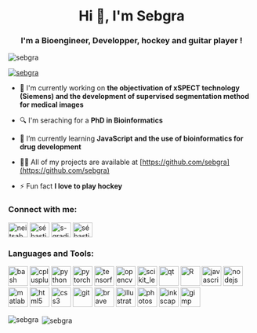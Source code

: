 <h1 align="center">Hi 👋, I'm Sebgra</h1>
<h3 align="center">I'm a Bioengineer, Developper, hockey and guitar player !</h3>

<p align="left"> <img src="https://komarev.com/ghpvc/?username=sebgra&label=Profile%20views&color=0e75b6&style=flat" alt="sebgra" /> </p>

<p align="left"> <a href="https://github.com/ryo-ma/github-profile-trophy"><img src="https://github-profile-trophy.vercel.app/?username=sebgra&theme=onedark" alt="sebgra" /></a> </p>

- 🔭 I'm currently working on **the objectivation of xSPECT technology (Siemens) and the development of supervised segmentation method for medical images**

- :mag: I'm seraching for a **PhD in Bioinformatics**

- 🌱 I’m currently learning **JavaScript and the use of bioinformatics for drug development**

- 👨‍💻 All of my projects are available at [https://github.com/sebgra](https://github.com/sebgra)

- ⚡ Fun fact **I love to play hockey**

<h3 align="left">Connect with me:</h3>
<p align="left">
<a href="https://twitter.com/neitsabes19" target="blank"><img align="center" src="https://cdn.jsdelivr.net/npm/simple-icons@3.0.1/icons/twitter.svg" alt="neitsabes19" height="30" width="40" /></a>
<a href="https://linkedin.com/in/sebastien-gradit/" target="blank"><img align="center" src="https://cdn.jsdelivr.net/npm/simple-icons@3.0.1/icons/linkedin.svg" alt="sébastien gradit" height="30" width="40" /></a>
<a href="https://stackoverflow.com/users/10441276/s-gradit" target="blank"><img align="center" src="https://cdn.jsdelivr.net/npm/simple-icons@3.0.1/icons/stackoverflow.svg" alt="s-gradit" height="30" width="40" /></a>
<a href="https://kaggle.com/sbastiengradit" target="blank"><img align="center" src="https://cdn.jsdelivr.net/npm/simple-icons@3.0.1/icons/kaggle.svg" alt="sébastien gradit" height="30" width="40" /></a>
</p>

<h3 align="left">Languages and Tools:</h3>
<p align="left"> 
	<img src="https://www.vectorlogo.zone/logos/gnu_bash/gnu_bash-icon.svg" alt="bash" width="40" height="40"/> 
	<img src="https://devicons.github.io/devicon/devicon.git/icons/cplusplus/cplusplus-original.svg" alt="cplusplus" width="40" height="40"/> 
	<img src="https://devicons.github.io/devicon/devicon.git/icons/python/python-original.svg" alt="python" width="40" height="40"/> 
	<img src="https://www.vectorlogo.zone/logos/pytorch/pytorch-icon.svg" alt="pytorch" width="40" height="40"/> 
	<img src="https://www.vectorlogo.zone/logos/tensorflow/tensorflow-icon.svg" alt="tensorflow" width="40" height="40"/>
	<img src="https://www.vectorlogo.zone/logos/opencv/opencv-icon.svg" alt="opencv" width="40" height="40"/>
	<img src="https://upload.wikimedia.org/wikipedia/commons/0/05/Scikit_learn_logo_small.svg" alt="scikit_learn" width="40" height="40"/>
	<img src="https://upload.wikimedia.org/wikipedia/commons/0/0b/Qt_logo_2016.svg" alt="qt" width="40" height="40"/>
	<img src="https://www.vectorlogo.zone/logos/r-project/r-project-official.svg" alt="R" width="40" height="40"/> 
	<img src="https://devicons.github.io/devicon/devicon.git/icons/javascript/javascript-original.svg" alt="javascript" width="40" height="40"/> 
	<img src="https://devicons.github.io/devicon/devicon.git/icons/nodejs/nodejs-original-wordmark.svg" alt="nodejs" width="40" height="40"/> 
	<img src="https://raw.githubusercontent.com/simple-icons/simple-icons/master/icons/mathworks.svg" alt="matlab" width="40" height="40"/> 
	<img src="https://devicons.github.io/devicon/devicon.git/icons/html5/html5-original-wordmark.svg" alt="html5" width="40" height="40"/> 
	<img src="https://devicons.github.io/devicon/devicon.git/icons/css3/css3-original-wordmark.svg" alt="css3" width="40" height="40"/> 
	<img src="https://www.vectorlogo.zone/logos/git-scm/git-scm-icon.svg" alt="git" width="40" height="40"/> 
	<img src="https://www.vectorlogo.zone/logos/brave/brave-icon.svg" alt="brave" width="40" height="40"/>
	<img src="https://www.vectorlogo.zone/logos/adobe_illustrator/adobe_illustrator-icon.svg" alt="illustrator" width="40" height="40"/>  
	<img src="https://devicons.github.io/devicon/devicon.git/icons/photoshop/photoshop-plain.svg" alt="photoshop" width="40" height="40"/> 
	<img src="https://devicon.dev/devicon.git/icons/inkscape/inkscape-original.svg" alt="inkscape" width="40" height="40"/> 
	<img src="https://devicon.dev/devicon.git/icons/gimp/gimp-original.svg" alt="gimp" width="40" height="40"/> 	
	 </p>

<p><img align="left" src="https://github-readme-stats.vercel.app/api/top-langs?username=sebgra&show_icons=true&locale=en&layout=compact&title_color=fff&icon_color=79ff97&text_color=9f9f9f&bg_color=151515" alt="sebgra" /></p>

<p>&nbsp;<img align="center" src="https://github-readme-stats.vercel.app/api?username=sebgra&show_icons=true&locale=en&title_color=fff&icon_color=79ff97&text_color=9f9f9f&bg_color=151515" alt="sebgra" /></p>

